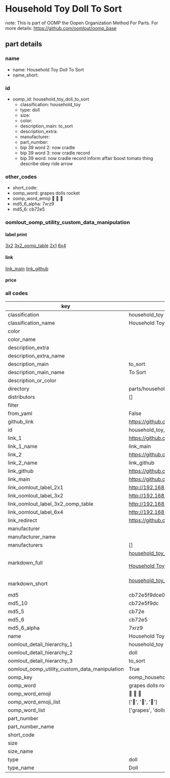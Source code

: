 # Household Toy Doll To Sort  

note: This is part of OOMP the Oopen Organization Method For Parts. For more details: https://github.com/oomlout/oomp_base

##  part details
  







### name
* name: Household Toy Doll To Sort
* name_short: 
### id
* oomp_id: household_toy_doll_to_sort
  * classification: household_toy
  * type: doll
  * size: 
  * color: 
  * description_main: to_sort
  * description_extra: 
  * manufacturer: 
  * part_number: 
  * bip 39 word 2: now cradle
  * bip 39 word 3: now cradle record
  * bip 39 word: now cradle record inform affair boost tomato thing describe obey ride arrow

### other_codes
* short_code: 
* oomp_word: grapes dolls rocket
* oomp_word_emoji :grapes: :dolls: :rocket:
* md5_6_alpha: 7xrz9
* md5_6: cb72e5






### oomlout_oomp_utility_custom_data_manipulation
#### label print
[3x2](http://192.168.1.245:1112/?label=oomp%207xrz9)
[3x2_oomp_table](http://192.168.1.108:1112/?label=oomp%207xrz9)
[2x1](http://192.168.1.242:1112/?label=oomp%207xrz9)
[6x4](http://192.168.1.55:1112/?label=oomp%207xrz9)    

#### link

[link_main](https://github.com/oomlout/oomlout_oomp_version_1_messy/tree/main/parts/household_toy_doll_to_sort) [link_github](https://github.com/oomlout/oomlout_oomp_version_1_messy/tree/main/parts/household_toy_doll_to_sort)                             

#### price







### all codes 
| key | value |  
| --- | --- |  
| classification | household_toy |  
| classification_name | Household Toy |  
| color |  |  
| color_name |  |  
| description_extra |  |  
| description_extra_name |  |  
| description_main | to_sort |  
| description_main_name | To Sort |  
| description_or_color |   |  
| directory | parts/household_toy_doll_to_sort |  
| distributors | [] |  
| filter |  |  
| from_yaml | False |  
| github_link | https://github.com/oomlout/oomlout_oomp_part_src/tree/main/parts/household_toy_doll_to_sort |  
| id | household_toy_doll_to_sort |  
| link_1 | https://github.com/oomlout/oomlout_oomp_version_1_messy/tree/main/parts/household_toy_doll_to_sort |  
| link_1_name | link_main |  
| link_2 | https://github.com/oomlout/oomlout_oomp_version_1_messy/tree/main/parts/household_toy_doll_to_sort |  
| link_2_name | link_github |  
| link_github | https://github.com/oomlout/oomlout_oomp_version_1_messy/tree/main/parts/household_toy_doll_to_sort |  
| link_main | https://github.com/oomlout/oomlout_oomp_version_1_messy/tree/main/parts/household_toy_doll_to_sort |  
| link_oomlout_label_2x1 | http://192.168.1.242:1112/?label=oomp%207xrz9 |  
| link_oomlout_label_3x2 | http://192.168.1.245:1112/?label=oomp%207xrz9 |  
| link_oomlout_label_3x2_oomp_table | http://192.168.1.108:1112/?label=oomp%207xrz9 |  
| link_oomlout_label_6x4 | http://192.168.1.55:1112/?label=oomp%207xrz9 |  
| link_redirect | https://github.com/oomlout/oomlout_oomp_version_1_messy/tree/main/parts/household_toy_doll_to_sort |  
| manufacturer |  |  
| manufacturer_name |  |  
| manufacturers | [] |  
| markdown_full | [household_toy_doll_to_sort](none)<br>[](none)<br>[Household Toy Doll To Sort](none)<br><br> |  
| markdown_short | [household_toy_doll_to_sort](none)<br><br> |  
| md5 | cb72e5f9dce0bc8066822739678c7cb9 |  
| md5_10 | cb72e5f9dc |  
| md5_5 | cb72e |  
| md5_6 | cb72e5 |  
| md5_6_alpha | 7xrz9 |  
| name | Household Toy Doll To Sort |  
| oomlout_detail_hierarchy_1 | household_toy |  
| oomlout_detail_hierarchy_2 | doll |  
| oomlout_detail_hierarchy_3 | to_sort |  
| oomlout_oomp_utility_custom_data_manipulation | True |  
| oomp_key | oomp_household_toy_doll_to_sort |  
| oomp_word | grapes dolls rocket |  
| oomp_word_emoji | :grapes: :dolls: :rocket: |  
| oomp_word_emoji_list | [':grapes:', ':dolls:', ':rocket:'] |  
| oomp_word_list | ['grapes', 'dolls', 'rocket'] |  
| part_number |  |  
| part_number_name |  |  
| short_code |  |  
| size |  |  
| size_name |  |  
| type | doll |  
| type_name | Doll |  
